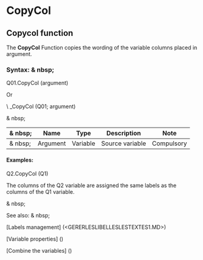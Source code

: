 # CopyCol

## Copycol function

The **CopyCol** Function copies the wording of the variable columns placed in argument.

### Syntax: & nbsp;

Q01.CopyCol (argument)

Or

\ _CopyCol (Q01; argument)

& nbsp;

|& nbsp;|**Name** |**Type** |**Description** |**Note** |
|--- |--- |--- |--- |--- |
|& nbsp;|Argument |Variable |Source variable |Compulsory |


#### Examples:

Q2.CopyCol (Q1)

The columns of the Q2 variable are assigned the same labels as the columns of the Q1 variable.

& nbsp;

See also: & nbsp;

[Labels management] (<GERERLESLIBELLESLESTEXTES1.MD>)

[Variable properties] (<modify the Proprities ofVariable.md>)

[Combine the variables] (<combine thevariables1.md>)
